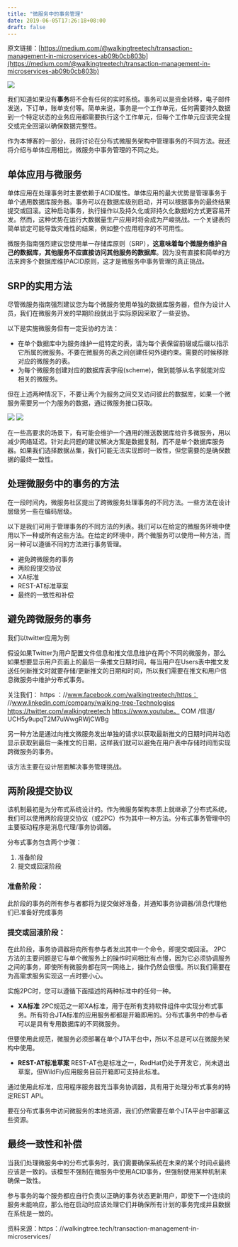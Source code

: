 ```yaml
---
title: "微服务中的事务管理"
date: 2019-06-05T17:26:18+08:00
draft: false
---
```


原文链接：[https://medium.com/@walkingtreetech/transaction-management-in-microservices-ab09b0cb803b](https://medium.com/@walkingtreetech/transaction-management-in-microservices-ab09b0cb803b)

![](https://cdn-images-1.medium.com/max/1600/0*xI-Pvkw9fxW3a_kc.png)

我们知道如果没有**事务**将不会有任何的实时系统。事务可以是资金转移，电子邮件发送，下订单，账单支付等。简单来说，事务是一个工作单元，任何需要持久数据到一个特定状态的业务应用都需要执行这个工作单元，但每个工作单元应该完全提交或完全回滚以确保数据完整性。

作为本博客的一部分，我将讨论在分布式微服务架构中管理事务的不同方法。我还将介绍与单体应用相比，微服务中事务管理的不同之处。

## 单体应用与微服务
单体应用在处理事务时主要依赖于ACID属性。单体应用的最大优势是管理事务于单个通用数据库服务器。事务可以在数据库级别启动，并可以根据事务的最终结果提交或回滚。这种启动事务，执行操作以及持久化或非持久化数据的方式更容易开发。然而，这种优势在运行大数据量生产应用时将会成为严峻挑战。一个关键表的简单锁定可能导致灾难性的结果，例如整个应用程序的不可用性。

微服务指南强烈建议您使用单一存储库原则（SRP），**这意味着每个微服务维护自己的数据库，其他服务不应直接访问其他服务的数据库**。因为没有直接和简单的方法来跨多个数据库维护ACID原则，这才是微服务中事务管理的真正挑战。

## SRP的实用方法
尽管微服务指南强烈建议您为每个微服务使用单独的数据库服务器，但作为设计人员，我们在微服务开发的早期阶段就出于实际原因采取了一些妥协。

以下是实施微服务但有一定妥协的方法：

* 在单个数据库中为服务维护一组特定的表，请为每个表保留前缀或后缀以指示它所属的微服务。不要在微服务的表之间创建任何外键约束。需要的时候移除对应的微服务的表。
* 为每个微服务创建对应的数据库表字段(scheme)，做到能够从名字就能对应相关的微服务。

但在上述两种情况下，不要让两个为服务之间交叉访问彼此的数据库，如果一个微服务需要另一个为服务的数据，通过微服务接口获取。

![](https://cdn-images-1.medium.com/max/1600/0*89t0bii5zkTACGii.png)
![](https://cdn-images-1.medium.com/max/1600/0*_OTP3aFq_XDcJEu_.png)

在一些高要求的场景下，有可能会维护一个通用的推送数据库给许多微服务，用以减少网络延迟。针对此问题的建议解决方案是数据复制，而不是单个数据库服务器。如果我们选择数据丛集，我们可能无法实现即时一致性，但您需要的是确保数据的最终一致性。

## 处理微服务中的事务的方法
在一段时间内，微服务社区提出了跨微服务处理事务的不同方法。一些方法在设计层级另一些在编码层级。

以下是我们可用于管理事务的不同方法的列表。我们可以在给定的微服务环境中使用以下一种或所有这些方法。在给定的环境中，两个微服务可以使用一种方法，而另一种可以遵循不同的方法进行事务管理。

* 避免跨微服务的事务
* 两阶段提交协议
* XA标准
* REST-AT标准草案
* 最终的一致性和补偿

## 避免跨微服务的事务
我们以twitter应用为例

假设如果Twitter为用户配置文件信息和推文信息维护在两个不同的微服务，那么如果想要显示用户页面上的最后一条推文日期时间，每当用户在Users表中推文发送任何新推文时就要存储/更新推文的日期和时间，所以我们需要在推文和用户信息微服务中维护分布式事务。

关注我们：
https ：//www.facebook.com/walkingtreetech/https：  //www.linkedin.com/company/walking-tree-Technologies https://twitter.com/walkingtreetech https://www.youtube。 COM /信道/ UCH5y9upqT2M7uWwgRWjCWBg

另一种方法是通过向推文微服务发出单独的请求以获取最新推文的日期时间并动态显示获取到最后一条推文的日期，这样我们就可以避免在用户表中存储时间而实现跨微服务的事务。

该方法主要在设计层面解决事务管理挑战。

## 两阶段提交协议
该机制最初是为分布式系统设计的。作为微服务架构本质上就继承了分布式系统，我们可以使用两阶段提交协议（或2PC）作为其中一种方法。分布式事务管理中的主要驱动程序是消息代理/事务协调器。

分布式事务包含两个步骤：
1. 准备阶段
2. 提交或回滚阶段

### 准备阶段：
此阶段的事务的所有参与者都将为提交做好准备，并通知事务协调器/消息代理他们已准备好完成事务

### 提交或回滚阶段：
在此阶段，事务协调器将向所有参与者发出其中一个命令，即提交或回滚。
2PC方法的主要问题是它与单个微服务上的操作时间相比有点慢，因为它必须协调服务之间的事务，即使所有微服务都在同一网络上，操作仍然会很慢。所以我们需要在为高需求服务实现这一点时要小心。

实施2PC时，您可以遵循下面描述的两种标准中的任何一种。

* **XA标准**
2PC规范之一即XA标准，用于在所有支持软件组件中实现分布式事务。所有符合JTA标准的应用服务都都是开箱即用的。分布式事务中的参与者可以是具有专用数据库的不同微服务。

但要使用此规范，微服务必须部署在单个JTA平台中，所以不总是可以在微服务架构中使用。

* **REST-AT标准草案**
REST-AT也是标准之一，RedHat仍处于开发它，尚未退出草案，但WildFly应用服务目前开箱即可支持此标准。

通过使用此标准，应用程序服务器充当事务协调器，具有用于处理分布式事务的特定REST API。

要在分布式事务中访问微服务的本地资源，我们仍然需要在单个JTA平台中部署这些资源。

## 最终一致性和补偿
当我们处理微服务中的分布式事务时，我们需要确保系统在未来的某个时间点最终应该是一致的。该模型不强制在微服务中使用ACID事务，但强制使用某种机制来确保一致性。

参与事务的每个服务都应自行负责以正确的事务状态更新用户，即使下一个连续的服务未能响应，那么他在启动时应该处理它们并确保所有计划的事务完成并且数据在系统是一致的。

资料来源：https：//walkingtree.tech/transaction-management-in-microservices/

